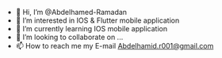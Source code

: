 - 👋 Hi, I’m @Abdelhamed-Ramadan
- 👀 I’m interested in IOS & Flutter mobile application
- 🌱 I’m currently learning IOS mobile application
- 💞️ I’m looking to collaborate on ...
- 📫 How to reach me my E-mail Abdelhamid.r001@gmail.com

<!---
Abdelhamed-Ramadan/Abdelhamed-Ramadan is a ✨ special ✨ repository because its `README.md` (this file) appears on your GitHub profile.
You can click the Preview link to take a look at your changes.
--->

